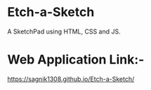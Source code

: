 # Etch-a-Sketch
A SketchPad using HTML, CSS and JS.

# Web Application Link:-
https://sagnik1308.github.io/Etch-a-Sketch/